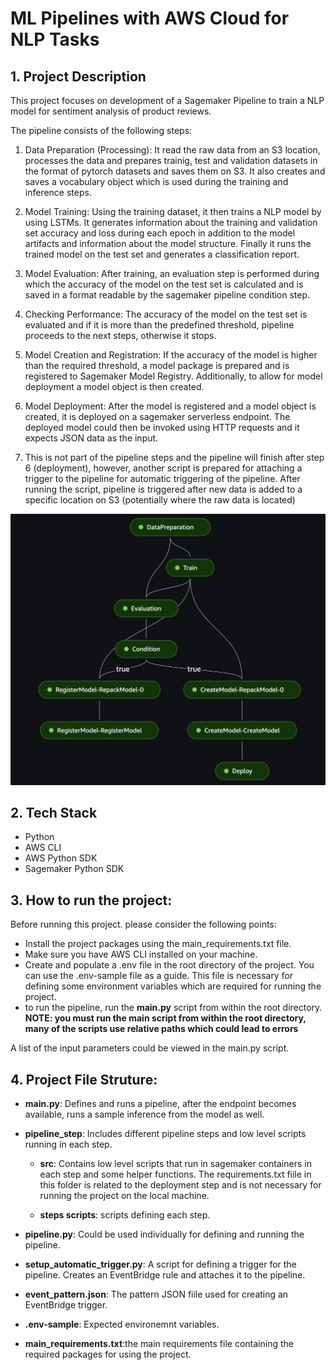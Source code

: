 # ML Pipelines with AWS Cloud for NLP Tasks

## 1. Project Description
This project focuses on development of a Sagemaker Pipeline to train a NLP model for sentiment analysis of product reviews.

The pipeline consists of the following steps:

1. Data Preparation (Processing): It read the raw data from an S3 location, processes the data and prepares trainig, test and validation datasets in the format of pytorch datasets and saves them on S3. It also creates and saves a vocabulary object which is used during the training and inference steps. 

2. Model Training: Using the training dataset, it then trains a NLP model by using LSTMs. It generates information about the training and validation set accuracy and loss during each epoch in addition to the model artifacts and information about the model structure. Finally it runs the trained model on the test set and generates a classification report. 

3. Model Evaluation: After training, an evaluation step is performed during which the accuracy of the model on the test set is calculated and is saved in a format readable by the sagemaker pipeline condition step. 

4. Checking Performance: The accuracy of the model on the test set is evaluated and if it is more than the predefined threshold, pipeline proceeds to the next steps, otherwise it stops. 

5. Model Creation and Registration: If the accuracy of the model is higher than the required threshold, a model package is prepared and is registered to Sagemaker Model Registry. Additionally, to allow for model deployment a model object is then created. 

6. Model Deployment: After the model is registered and a model object is created, it is deployed on a sagemaker serverless endpoint. The deployed model could then be invoked using HTTP requests and it expects JSON data as the input.

7. This is not part of the pipeline steps and the pipeline will finish after step 6 (deployment), however, another script is prepared for attaching a trigger to the pipeline for automatic triggering of the pipeline. After running the script, pipeline is triggered after new data is added to a specific location on S3 (potentially where the raw data is located)

<img src="./pipeline.png" style="margin-top:50">

## 2. Tech Stack
 - Python
 - AWS CLI
 - AWS Python SDK
 - Sagemaker Python SDK

## 3. How to run the project: 
Before running this project. please consider the following points: 
- Install the project packages using the main_requirements.txt file.
- Make sure you have AWS CLI installed on your machine.
- Create and populate a .env file in the root directory of the project. You can use the .env-sample file as a guide. This file is necessary for defining some environment variables which are required for running the project. 
- to run the pipeline, run the <b>main.py</b> script from within the root directory. 
<b>NOTE: you must run the main script from within the root directory, many of the scripts use relative paths which could lead to errors</b>

A list of the input parameters could be viewed in the main.py script.

## 4. Project File Struture:

- <b>main.py</b>: Defines and runs a pipeline, after the endpoint becomes available, runs a sample inference from the model as well. 

- <b>pipeline_step</b>: Includes different pipeline steps and low level scripts running in each step. 
    - <b>src</b>: Contains low level scripts that run in sagemaker containers in each step and some helper functions. The requirements.txt fiile in this folder is related to the deployment step and is not necessary for running the project on the local machine.

    - <b>steps scripts</b>: scripts defining each step. 

- <b>pipeline.py</b>: Could be used individually for defining and running the pipeline. 

- <b>setup_automatic_trigger.py</b>: A script for defining a trigger for the pipeline. Creates an EventBridge rule and attaches it to the pipeline. 

- <b>event_pattern.json</b>: The pattern JSON fiile used for creating an EventBridge trigger. 

- <b>.env-sample</b>: Expected environemnt variables. 

- <b>main_requirements.txt</b>:the main requirements file containing the required packages for using the project.    

